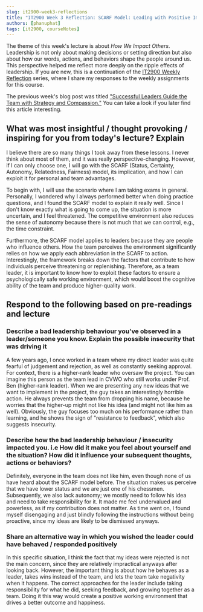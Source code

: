 ```yaml
---
slug: it2900-week3-reflections
title: "IT2900 Week 3 Reflection: SCARF Model: Leading with Positive Impact"
authors: [phanuphat]
tags: [it2900, courseNotes]
---
```


The theme of this week's lecture is about _How We Impact Others_. Leadership is not only about making decisions or setting direction but also about how our words, actions, and behaviors shape the people around us. This perspective helped me reflect more deeply on the ripple effects of leadership. <!-- truncate --> If you are new, this is a continuation of the [IT2900 Weekly Reflection](/blog/tags/it2900) series, where I share my responses to the weekly assignments for this course.

The previous week's blog post was
titled ["Successful Leaders Guide the Team with Strategy and Compassion."](/blog/it2900-week2-reflections) You can take a look
if you later find this article interesting.

## What was most insightful / thought provoking / inspiring for you from today's lecture? Explain

I believe there are so many things I took away from these lessons. I never think about most of them, and it was really perspective-changing. However, if I can only choose one, I will go with the SCARF (Status, Certainty, Autonomy, Relatedness, Fairness) model, its implication, and how I can exploit it for personal and team advantages.

To begin with, I will use the scenario where I am taking exams in general. Personally, I wondered why I always performed better when doing practice questions, and I found the SCARF model to explain it really well. Since I don't know exactly what is going to come up, the situation is more uncertain, and I feel threatened. The competitive environment also reduces the sense of autonomy because there is not much that we can control, e.g., the time constraint.

Furthermore, the SCARF model applies to leaders because they are people who influence others. How the team perceives the environment significantly relies on how we apply each abbreviation in the SCARF to action. Interestingly, the framework breaks down the factors that contribute to how individuals perceive threatening or replenishing. Therefore, as a team leader, it is important to know how to exploit these factors to ensure a psychologically safe working environment, which would boost the cognitive ability of the team and produce higher-quality work.

## Respond to the following based on pre-readings and lecture

### Describe a bad leadership behaviour you've observed in a leader/someone you know. Explain the possible insecurity that was driving it

A few years ago, I once worked in a team where my direct leader was quite fearful of judgement and rejection, as well as constantly seeking approval. For context, there is a higher-rank leader who oversaw the project. You can imagine this person as the team lead in CVWO who still works under Prof. Ben (higher-rank leader). When we are presenting any new ideas that we want to implement in the project, the guy takes an interestingly horrible action. He always prevents the team from dropping his name, because he worries that the higher-up might not like his idea (and might not like him as well). Obviously, the guy focuses too much on his performance rather than learning, and he shows the sign of "resistance to feedback", which also suggests insecurity.

### Describe how the bad leadership behaviour / insecurity impacted you. i.e How did it make you feel about yourself and the situation? How did it influence your subsequent thoughts, actions or behaviors?

Definitely, everyone in the team does not like him, even though none of us have heard about the SCARF model before. The situation makes us perceive that we have lower status and we are just one of his chessmen. Subsequently, we also lack autonomy; we mostly need to follow his idea and need to take responsibility for it. It made me feel undervalued and powerless, as if my contribution does not matter. As time went on, I found myself disengaging and just blindly following the instructions without being proactive, since my ideas are likely to be dismissed anyways.

### Share an alternative way in which you wished the leader could have behaved / responded positively

In this specific situation, I think the fact that my ideas were rejected is not the main concern, since they are relatively impractical anyways after looking back. However, the important thing is about how he behaves as a leader, takes wins instead of the team, and lets the team take negativity when it happens. The correct approaches for the leader include taking responsibility for what he did, seeking feedback, and growing together as a team. Doing it this way would create a positive working environment that drives a better outcome and happiness.
